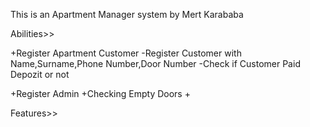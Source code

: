 This is an Apartment Manager system by Mert Karababa



Abilities>>


+Register Apartment Customer
 -Register Customer with Name,Surname,Phone Number,Door Number
 -Check if Customer Paid Depozit or not
 
+Register Admin 
+Checking Empty Doors
+



Features>>
